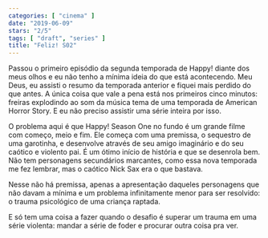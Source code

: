 ```yaml
---
categories: [ "cinema" ]
date: "2019-06-09"
stars: "2/5"
tags: [ "draft", "series" ]
title: "Feliz! S02"
---
```

Passou o primeiro episódio da segunda temporada de Happy! diante dos meus olhos e eu não tenho a mínima ideia do que está acontecendo. Meu Deus, eu assisti o resumo da temporada anterior e fiquei mais perdido do que antes. A única coisa que vale a pena está nos primeiros cinco minutos: freiras explodindo ao som da música tema de uma temporada de American Horror Story. E eu não preciso assistir uma série inteira por isso.

O problema aqui é que Happy! Season One no fundo é um grande filme com começo, meio e fim. Ele começa com uma premissa, o sequestro de uma garotinha, e desenvolve através de seu amigo imaginário e do seu caótico e violento pai. É um ótimo início de história e que se desenrola bem. Não tem personagens secundários marcantes, como essa nova temporada me fez lembrar, mas o caótico Nick Sax era o que bastava.

Nesse não há premissa, apenas a apresentação daqueles personagens que não davam a mínima e um problema infinitamente menor para ser resolvido: o trauma psicológico de uma criança raptada.

E só tem uma coisa a fazer quando o desafio é superar um trauma em uma série violenta: mandar a série de foder e procurar outra coisa pra ver.
